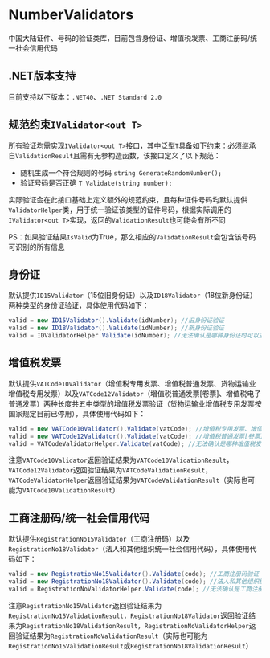 # NumberValidators
中国大陆证件、号码的验证类库，目前包含身份证、增值税发票、工商注册码/统一社会信用代码

## .NET版本支持
目前支持以下版本：`.NET40`、`.NET Standard 2.0`

## 规范约束`IValidator<out T>`
所有验证均需实现`IValidator<out T>`接口，其中泛型`T`具备如下约束：必须继承自`ValidationResult`且需有无参构造函数，该接口定义了以下规范：
* 随机生成一个符合规则的号码 `string GenerateRandomNumber();`
* 验证号码是否正确 `T Validate(string number);`

实际验证会在此接口基础上定义额外的规范约束，且每种证件号码均默认提供`ValidatorHelper`类，用于统一验证该类型的证件号码，根据实际调用的`IValidator<out T>`实现，返回的`ValidationResult`也可能会有所不同

PS：如果验证结果`IsValid`为True，那么相应的`ValidationResult`会包含该号码可识别的所有信息

## 身份证
默认提供`ID15Validator`（15位旧身份证）以及`ID18Validator`（18位新身份证）两种类型的身份证验证，具体使用代码如下：
```csharp
valid = new ID15Validator().Validate(idNumber); //旧身份证验证
valid = new ID18Validator().Validate(idNumber); //新身份证验证
valid = IDValidatorHelper.Validate(idNumber); //无法确认是哪种身份证时可以通过该类进行验证
```

## 增值税发票
默认提供`VATCode10Validator`（增值税专用发票、增值税普通发票、货物运输业增值税专用发票）以及`VATCode12Validator`（增值税普通发票[卷票]、增值税电子普通发票）两种长度共五中类型的增值税发票验证（货物运输业增值税专用发票按国家规定目前已停用），具体使用代码如下：
```csharp
valid = new VATCode10Validator().Validate(vatCode); //增值税专用发票、增值税普通发票、货物运输业增值税专用发票验证
valid = new VATCode12Validator().Validate(vatCode); //增值税普通发票[卷票]、增值税电子普通发票验证
valid = VATCodeValidatorHelper.Validate(vatCode); //无法确认是哪种增值税发票时可以通过该类进行验证
```
注意`VATCode10Validator`返回验证结果为`VATCode10ValidationResult`，`VATCode12Validator`返回验证结果为`VATCodeValidationResult`，`VATCodeValidatorHelper`返回验证结果为`VATCodeValidationResult`（实际也可能为`VATCode10ValidationResult`）

## 工商注册码/统一社会信用代码
默认提供`RegistrationNo15Validator`（工商注册码）以及`RegistrationNo18Validator`（法人和其他组织统一社会信用代码），具体使用代码如下：
```csharp
valid = new RegistrationNo15Validator().Validate(code); //工商注册码验证
valid = new RegistrationNo18Validator().Validate(code); //法人和其他组织统一社会信用代码验证
valid = RegistrationNoValidatorHelper.Validate(code); //无法确认是工商注册码还是法人和其他组织统一社会信用代码时可以通过该类进行验证
```
注意`RegistrationNo15Validator`返回验证结果为`RegistrationNo15ValidationResult`，`RegistrationNo18Validator`返回验证结果为`RegistrationNo18ValidationResult`，`RegistrationNoValidatorHelper`返回验证结果为`RegistrationNoValidationResult`（实际也可能为`RegistrationNo15ValidationResult`或`RegistrationNo18ValidationResult`）
